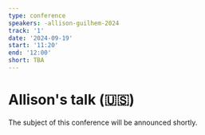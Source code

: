 ```yaml
---
type: conference
speakers: -allison-guilhem-2024
track: '1'
date: '2024-09-19'
start: '11:20'
end: '12:00'
short: TBA 
---
```


# Allison's talk (🇺🇸)

The subject of this conference will be announced shortly.
